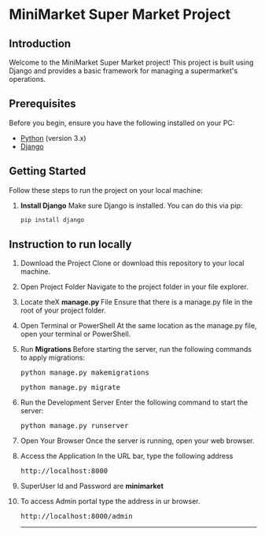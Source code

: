 # MiniMarket Super Market Project

## Introduction
Welcome to the MiniMarket Super Market project! This project is built using Django and provides a basic framework for managing a supermarket's operations.

## Prerequisites
Before you begin, ensure you have the following installed on your PC:

- [Python](https://www.python.org/downloads/) (version 3.x)
- [Django](https://www.djangoproject.com/download/) 

## Getting Started

Follow these steps to run the project on your local machine:

1. **Install Django**
   Make sure Django is installed. You can do this via pip:
   ```bash
   pip install django

## Instruction to run locally

1. Download the Project Clone or download this repository to your local machine.
2. Open Project Folder Navigate to the project folder in your file explorer.
3. Locate theX <b> manage.py </b> File Ensure that there is a manage.py file in the root of your project folder.
4. Open Terminal or PowerShell At the same location as the manage.py file, open your terminal or PowerShell.
5. Run <b>Migrations </b> Before starting the server, run the following commands to apply migrations:
   <pre>python manage.py makemigrations</pre>
   <pre>python manage.py migrate</pre>
6. Run the Development Server Enter the following command to start the server:
   <pre>python manage.py runserver</pre>
7. Open Your Browser Once the server is running, open your web browser.
8. Access the Application In the URL bar, type the following address
   <pre>http://localhost:8000</pre>
9. SuperUser Id and Password are  <b> minimarket </b>
10. To access Admin portal type the address in ur browser.
      <pre>http://localhost:8000/admin</pre> 

    <hr>
   
